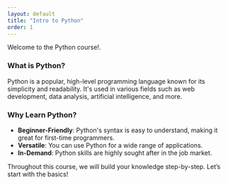 ```yaml
---
layout: default
title: "Intro to Python"
order: 1
---
```


Welcome to the Python course!.

### What is Python?

Python is a popular, high-level programming language known for its simplicity and readability. It's used in various fields such as web development, data analysis, artificial intelligence, and more.

### Why Learn Python?

- **Beginner-Friendly**: Python's syntax is easy to understand, making it great for first-time programmers.
- **Versatile**: You can use Python for a wide range of applications.
- **In-Demand**: Python skills are highly sought after in the job market.

Throughout this course, we will build your knowledge step-by-step. Let’s start with the basics!
